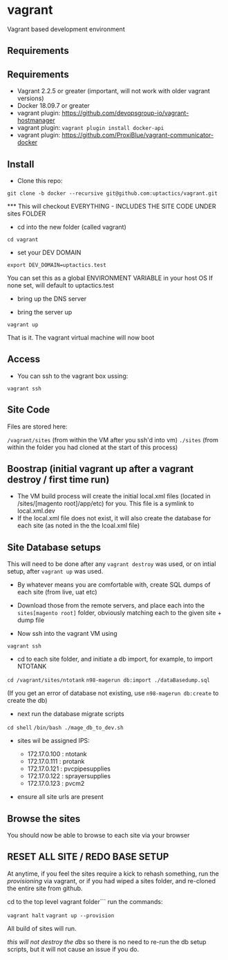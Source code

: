 # vagrant

Vagrant based development environment

## Requirements

## Requirements

* Vagrant 2.2.5 or greater (important, will not work with older vagrant versions)
* Docker 18.09.7 or greater
* vagrant plugin: https://github.com/devopsgroup-io/vagrant-hostmanager
* vagrant plugin: ```vagrant plugin install docker-api```
* vagrant plugin: https://github.com/ProxiBlue/vagrant-communicator-docker

## Install

* Clone this repo: 

```git clone -b docker --recursive git@github.com:uptactics/vagrant.git```

*** This will checkout EVERYTHING - INCLUDES THE SITE CODE UNDER sites FOLDER

* cd into the new folder (called vagrant) 

```cd vagrant```

* set your DEV DOMAIN

```export DEV_DOMAIN=uptactics.test```

You can set this as a global ENVIRONMENT VARIABLE in your host OS
If none set, will default to uptactics.test

* bring up the DNS server



* bring the server up 

```vagrant up```

That is it. The vagrant virtual machine will now boot

## Access

* You can ssh to the vagrant box ussing:

```vagrant ssh```

## Site Code

Files are stored here: 

```/vagrant/sites``` (from within the VM after you ssh'd into vm)
```./sites``` (from within the folder you had cloned at the start of this process)

## Boostrap (initial vagrant up after a vagrant destroy / first time run)

* The VM build process will create the initial local.xml files (located in /sites/[magento root]/app/etc) for you. 
  This file is a symlink to local.xml.dev
* If the local.xml file does not exist, it will also create the database for each site (as noted in the the lcoal.xml file) 

## Site Database setups

This will need to be done after any ```vagrant destroy``` was used, or on intial setup, after ```vagrant up``` was used. 

* By whatever means you are comfortable with, create SQL dumps of each site (from live, uat etc)
* Download those from the remote servers, and place each into the ```sites[magento root]``` folder, obviously matching each    to the given site + dump file

* Now ssh into the vagrant VM using 

```vagrant ssh```

* cd to each site folder, and initiate a db import, for example, to import NTOTANK

```cd /vagrant/sites/ntotank```
```n98-magerun db:import ./dataBasedump.sql```

(If you get an error of database not existing, use ```n98-magerun db:create``` to create the db)

* next run the database migrate scripts

```cd shell```
```/bin/bash ./mage_db_to_dev.sh```

* sites wil be assigned IPS:

    * 172.17.0.100 : ntotank
    * 172.17.0.111 : protank
    * 172.17.0.121 : pvcpipesupplies
    * 172.17.0.122 : sprayersupplies
    * 172.17.0.123 : pvcm2

* ensure all site urls are present

## Browse the sites

You should now be able to browse to each site via your browser

## RESET ALL SITE / REDO BASE SETUP

At anytime, if you feel the sites require a kick to rehash something, run the *provisioning* via vagrant, or if you had wiped a sites folder, and re-cloned the entire site from github.

cd to the top level vagrant folder```
run the commands: 

```vagrant halt```
```vagrant up --provision```

All build of sites will run.

*this will not destroy the dbs* so there is no need to re-run the db setup scripts, but it will not cause an issue if you do.






